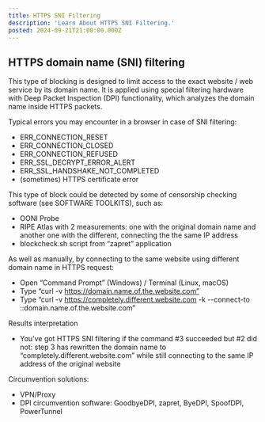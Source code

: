 ```yaml
---
title: HTTPS SNI Filtering
description: 'Learn About HTTPS SNI Filtering.'
posted: 2024-09-21T21:00:00.000Z
---
```


## HTTPS domain name (SNI) filtering
This type of blocking is designed to limit access to the exact website / web service by its domain name. It is applied using special filtering hardware with Deep Packet Inspection (DPI) functionality, which analyzes the domain name inside HTTPS packets.

Typical errors you may encounter in a browser in case of SNI filtering:
>
 - ERR_CONNECTION_RESET
 - ERR_CONNECTION_CLOSED
 - ERR_CONNECTION_REFUSED
 - ERR_SSL_DECRYPT_ERROR_ALERT
 - ERR_SSL_HANDSHAKE_NOT_COMPLETED
 - (sometimes) HTTPS certificate error

This type of block could be detected by some of censorship checking software (see SOFTWARE TOOLKITS), such as:
 - OONI Probe
 - RIPE Atlas with 2 measurements: one with the original domain name and another one with the different, connecting the the same IP address
 - blockcheck.sh script from “zapret” application

As well as manually, by connecting to the same website using different domain name in HTTPS request:
>
 - Open “Command Prompt” (Windows) / Terminal (Linux, macOS)
 - Type “curl -v https://domain.name.of.the.website.com”
 - Type “curl -v https://completely.different.website.com -k --connect-to ::domain.name.of.the.website.com”

Results interpretation
>
 - You’ve got HTTPS SNI filtering if the command #3 succeeded but #2 did not: step 3 has rewritten the domain name to “completely.different.website.com” while still connecting to the same IP address of the original website

Circumvention solutions:
>
 - VPN/Proxy
 - DPI circumvention software: GoodbyeDPI, zapret, ByeDPI, SpoofDPI, PowerTunnel
